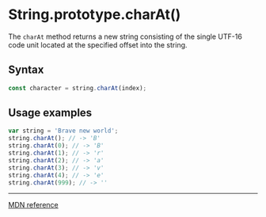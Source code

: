 # String.prototype.charAt()

The `charAt` method returns a new string consisting of the single UTF-16 code unit located at the specified offset into the string.

## Syntax

```js
const character = string.charAt(index);
```

## Usage examples

```js
var string = 'Brave new world';
string.charAt(); // -> 'B'
string.charAt(0); // -> 'B'
string.charAt(1); // -> 'r'
string.charAt(2); // -> 'a'
string.charAt(3); // -> 'v'
string.charAt(4); // -> 'e'
string.charAt(999); // -> ''
```

---

[MDN reference](https://developer.mozilla.org/en-US/docs/Web/JavaScript/Reference/Global_Objects/String/charAt)
